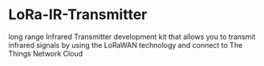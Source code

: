 # LoRa-IR-Transmitter
  long range Infrared Transmitter development kit that allows you to transmit infrared signals by using the LoRaWAN technology and connect to The Things Network Cloud

